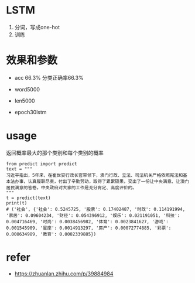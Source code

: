# LSTM
1. 分词，写成one-hot
2. 训练

# 效果和参数

- acc 66.3%  分类正确率66.3%

- word5000
- len5000
- epoch30lstm

# usage

返回概率最大的那个类别和每个类别的概率

```
from predict import predict
text = """
习近平指出，5年来，在崔世安行政长官带领下，澳门行政、立法、司法机关严格依照宪法和基本法办事，认真履职尽责，付出了辛勤劳动，取得了累累硕果，交出了一份让中央满意、让澳门居民满意的答卷。中央政府对大家的工作是充分肯定、高度评价的。
"""
t = predict(text)
print(t)
# ('社会', {'社会': 0.5245725, '股票': 0.17402487, '时政': 0.114191994, '家居': 0.09604234, '财经': 0.054396912, '娱乐': 0.021191051, '科技': 0.004716469, '时尚': 0.0038456982, '体育': 0.0023841627, '游戏': 0.001545909, '星座': 0.0014913297, '房产': 0.00072774885, '彩票': 0.000634989, '教育': 0.0002339885})

```




# refer
- https://zhuanlan.zhihu.com/p/39884984